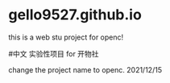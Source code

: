# gello9527.github.io
this is a web stu project for openc!

#中文
实验性项目 for 开物社

change the project name to openc.  2021/12/15